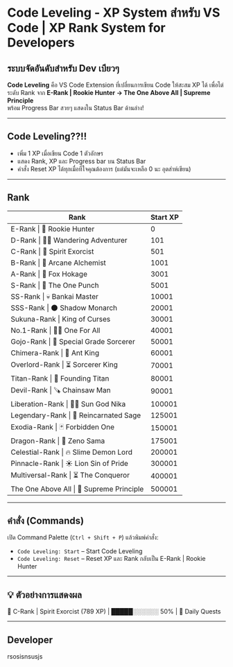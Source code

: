 # Code Leveling - XP System สำหรับ VS Code | XP Rank System for Developers

## ระบบจัดอันดับสำหรับ Dev เบียวๆ

**Code Leveling** คือ VS Code Extension ที่เปลี่ยนการเขียน Code ให้สะสม XP ได้
เพื่อไต่ระดับ Rank จาก **E-Rank | Rookie Hunter → The One Above All | Supreme Principle**  
พร้อม Progress Bar สวยๆ แสดงใน Status Bar ด้านล่าง!

---

## Code Leveling??!!

- เพิ่ม 1 XP เมื่อเขียน Code 1 ตัวอักษร
- แสดง Rank, XP และ Progress bar บน Status Bar
- คำสั่ง Reset XP ได้ทุกเมื่อที่ใจคุณต้องการ (แต่มันจะเหลือ 0 นะ อุตส่าห์เขียน)

---

## Rank

| Rank                                      | Start XP |
| ----------------------------------------- | -------- |
| E-Rank \| 🔰 Rookie Hunter                | 0        |
| D-Rank \| 🚶‍♂️ Wandering Adventurer      | 101      |
| C-Rank \| 👻 Spirit Exorcist              | 501      |
| B-Rank \| 🦾 Arcane Alchemist             | 1001     |
| A-Rank \| 🍥 Fox Hokage                   | 3001     |
| S-Rank \| 👊 The One Punch                | 5001     |
| SS-Rank \| 💀 Bankai Master               | 10001    |
| SSS-Rank \| 🌑 Shadow Monarch             | 20001    |
| Sukuna-Rank \| King of Curses             | 30001    |
| No.1-Rank \| 🦸‍♂️ One For All            | 40001    |
| Gojo-Rank \| 🤞 Special Grade Sorcerer    | 50001    |
| Chimera-Rank \| 🐜 Ant King               | 60001    |
| Overlord-Rank \| ⏳ Sorcerer King          | 70001    |
| Titan-Rank \| 👹 Founding Titan           | 80001    |
| Devil-Rank \| 🪚 Chainsaw Man             | 90001    |
| Liberation-Rank \| 🏴‍☠️ Sun God Nika     | 100001   |
| Legendary-Rank \| 🔮 Reincarnated Sage    | 125001   |
| Exodia-Rank \| 🃏 Forbidden One           | 150001   |
| Dragon-Rank \| 🐲 Zeno Sama               | 175001   |
| Celestial-Rank \| 🔥 Slime Demon Lord     | 200001   |
| Pinnacle-Rank \| ☀️ Lion Sin of Pride     | 300001   |
| Multiversal-Rank \| ⏳ The Conqueror       | 400001   |
| The One Above All \| 🌟 Supreme Principle | 500001   |


---

## คำสั่ง (Commands)

เปิด Command Palette (`Ctrl + Shift + P`) แล้วพิมพ์คำสั่ง:

- `Code Leveling: Start` – Start Code Leveling
- `Code Leveling: Reset` – Reset XP และ Rank กลับเป็น E-Rank | Rookie Hunter    

---


## 💡 ตัวอย่างการแสดงผล
💠 C-Rank | Spirit Exorcist (789 XP) | █████░░░░░░ 50% | 📜 Daily Quests

---

## Developer
rsosisnsusjs

